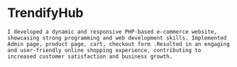 # TrendifyHub
	I developed a dynamic and responsive PHP-based e-commerce website, showcasing strong programming and web development skills. Implemented Admin page, product page, cart, checkout form .Resulted in an engaging and user-friendly online shopping experience, contributing to increased customer satisfaction and business growth.

